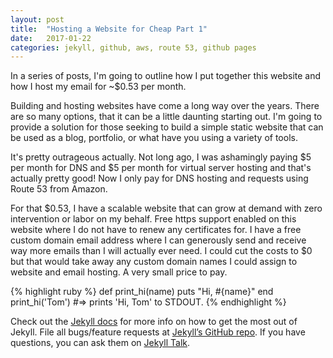 ```yaml
---
layout: post
title:  "Hosting a Website for Cheap Part 1"
date:   2017-01-22 
categories: jekyll, github, aws, route 53, github pages
---
```


In a series of posts, I'm going to outline how I put together this website and how I host my email for ~$0.53 per month.

Building and hosting websites have come a long way over the years.  There are so many options, that it can be a little daunting starting out.  I'm going to provide a solution for those seeking to build a simple static website that can be used as a blog, portfolio, or what have you using a variety of tools.

It's pretty outrageous actually.  Not long ago, I was ashamingly paying $5 per month for DNS and $5 per month for virtual server hosting and that's actually pretty good!  Now I only pay for DNS hosting and requests using Route 53 from Amazon.

For that $0.53, I have a scalable website that can grow at demand with zero intervention or labor on my behalf.  Free https support enabled on this website where I do not have to renew any certificates for.  I have a free custom domain email address where I can generously send and receive way more emails than I will actually ever need.  I could cut the costs to $0 but that would take away any custom domain names I could assign to website and email hosting.  A very small price to pay.



{% highlight ruby %}
def print_hi(name)
  puts "Hi, #{name}"
end
print_hi('Tom')
#=> prints 'Hi, Tom' to STDOUT.
{% endhighlight %}

Check out the [Jekyll docs][jekyll-docs] for more info on how to get the most out of Jekyll. File all bugs/feature requests at [Jekyll’s GitHub repo][jekyll-gh]. If you have questions, you can ask them on [Jekyll Talk][jekyll-talk].

[jekyll-docs]: http://jekyllrb.com/docs/home
[jekyll-gh]:   https://github.com/jekyll/jekyll
[jekyll-talk]: https://talk.jekyllrb.com/
